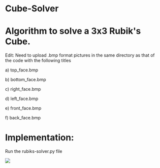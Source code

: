 # Cube-Solver
# Algorithm to solve a 3x3 Rubik's Cube.

Edit: Need to upload .bmp format pictures in the same directory as that of the code with the following titles

a) top_face.bmp

b) bottom_face.bmp

c) right_face.bmp 

d) left_face.bmp

e) front_face.bmp

f) back_face.bmp

# Implementation: 
Run the  rubiks-solver.py file

![](https://www.youcandothecube.com/resources/images/assets/rubiks-cube-coloured.png)
